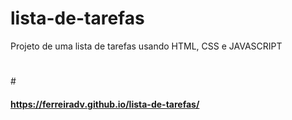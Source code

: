 # lista-de-tarefas
Projeto de uma lista de tarefas usando HTML, CSS e JAVASCRIPT
#
#<h4 target="_blank">https://ferreiradv.github.io/lista-de-tarefas/</h4>
